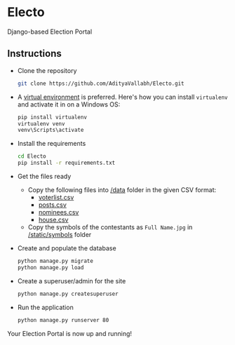 # Electo
Django-based Election Portal

## Instructions

- Clone the repository

    ```bash
    git clone https://github.com/AdityaVallabh/Electo.git
    ```

- A [virtual environment](http://docs.python-guide.org/en/latest/dev/virtualenvs/) is preferred. Here's how you can install `virtualenv` and activate it in on a Windows OS:

    ```cmd
    pip install virtualenv
    virtualenv venv
    venv\Scripts\activate
    ```

- Install the requirements

    ```cmd
    cd Electo
    pip install -r requirements.txt
    ```
- Get the files ready
  - Copy the following files into [/data](/data) folder in the given CSV format:
    - [voterlist.csv](/data/voterlist.csv)
    - [posts.csv](/data/posts.csv)
    - [nominees.csv](/data/nominees.csv)
    - [house.csv](/data/house.csv)
  - Copy the symbols of the contestants as `Full Name.jpg` in [/static/symbols](/static/symbols) folder

- Create and populate the database

    ```cmd
    python manage.py migrate
    python manage.py load
    ```

- Create a superuser/admin for the site

    ```cmd
    python manage.py createsuperuser
    ```

- Run the application

    ```cmd
    python manage.py runserver 80
    ```

Your Election Portal is now up and running!
